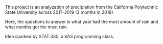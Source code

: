 This project is an analyzation of precipiation from the California Polytechnic State University
across 2017-2019 (3 months in 2019)

Here, the questions to answer is what year had the most amount of rain and what months get the most rain.

Idea sparked by STAT 330, a SAS programming class.
